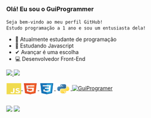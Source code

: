 ### Olá! Eu sou o GuiProgrammer 
    Seja bem-vindo ao meu perfil GitHub! 
    Estudo programação a 1 ano e sou um entusiasta dela!
    
- 🔭 Atualmente estudante de programação
- 🌱 Estudando Javascript
- ✔ Avançar é uma escolha
- 💻 Desenvolvedor Front-End

<div>
  <a href="https://github.com/GuiProgrammer">
  <img height="180em" src="https://github-readme-stats.vercel.app/api?username=GuiProgrammer&show_icons=true&theme=radical&include_all_commits=true&count_private=true"/>
  <img height="180em" src="https://github-readme-stats.vercel.app/api/top-langs/?username=GuiProgrammer&layout=compact&langs_count=7&theme=radical"/>
</div>

<div style="display: inline_block"><br>
  <img align="center" alt="Rafa-Js" height="30" width="40" src="https://raw.githubusercontent.com/devicons/devicon/master/icons/javascript/javascript-plain.svg">
  <img align="center" alt="Rafa-HTML" height="30" width="40" src="https://raw.githubusercontent.com/devicons/devicon/master/icons/html5/html5-original.svg">
  <img align="center" alt="Rafa-CSS" height="30" width="40" src="https://raw.githubusercontent.com/devicons/devicon/master/icons/css3/css3-original.svg">
  <img align="center" alt="Rafa-Python" height="30" width="40" src="https://raw.githubusercontent.com/devicons/devicon/master/icons/python/python-original.svg">
  <img align = "end" alt="GuiProgramer" heigth = "20" width="20" src="https://thypix.com/wp-content/uploads/2021/11/jojos-bizarre-dimension-profile-pics-thypix-107-698x700.jpg">
</div>

##

<div style="margin-top=10px">
   <a href="https://www.instagram.com/guilherme_sousaa_/" target="_blank"><img src="https://img.shields.io/badge/-Instagram-%23E4405F?style=for-the-badge&logo=instagram&logoColor=white" target="_blank"></a>
 <a href="https://discord.gg/973701701691392070" target="_blank"><img src="https://img.shields.io/badge/Discord-7289DA?style=for-the-badge&logo=discord&logoColor=white" target="_blank"></a> 
</div>

